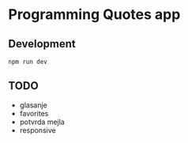 # Programming Quotes app

## Development

```
npm run dev
```

## TODO

- glasanje
- favorites
- potvrda mejla
- responsive
